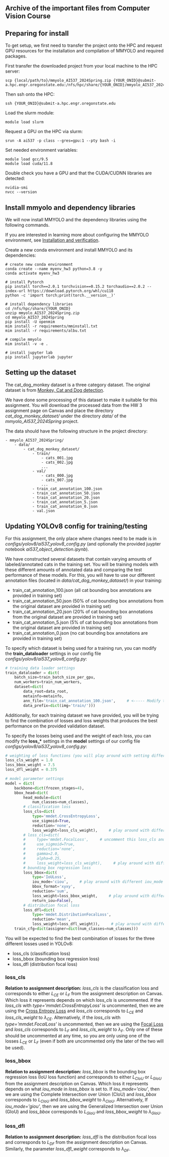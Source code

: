 ## Archive of the important files from Computer Vision Course

## Preparing for install
To get setup, we first need to transfer the project onto the HPC and request GPU resources for the installation and compilation of MMYOLO and required packages.

First transfer the downloaded project from your local machine to the HPC server:
```
scp {local/path/to}/mmyolo_AI537_2024Spring.zip {YOUR_ONID}@submit-a.hpc.engr.oregonstate.edu:/nfs/hpc/share/{YOUR_ONID}/mmyolo_AI537_2024Spring.zip
```

Then ssh onto the HPC:
```
ssh {YOUR_ONID}@submit-a.hpc.engr.oregonstate.edu
```

Load the slurm module:
```
module load slurm
```

Request a GPU on the HPC via slurm:
```
srun -A ai537 -p class --gres=gpu:1 --pty bash -i
```

Set needed environment variables:
```
module load gcc/9.5
module load cuda/11.8
```

Double check you have a GPU and that the CUDA/CUDNN libraries are detected:
```
nvidia-smi
nvcc --version
```


## Install mmyolo and dependency libraries
We will now install MMYOLO and the dependency libraries using the following commands.

If you are interested in learning more about configuring the MMYOLO environment, see [Installation and verification](https://mmyolo.readthedocs.io/en/latest/get_started/installation.html).

Create a new conda environment and install MMYOLO and its dependencies:
```shell
# create new conda environment
conda create --name myenv_hw3 python=3.8 -y
conda activate myenv_hw3

# install Pytorch
pip install torch==2.0.1 torchvision==0.15.2 torchaudio==2.0.2 --index-url https://download.pytorch.org/whl/cu118
python -c 'import torch;print(torch.__version__)'

# install dependency libraries
cd /nfs/hpc/share/{YOUR_ONID}
unzip mmyolo_AI537_2024Spring.zip
cd mmyolo_AI537_2024Spring
pip install -U openmim
mim install -r requirements/mminstall.txt
mim install -r requirements/albu.txt

# compile mmyolo
mim install -v -e .

# install jupyter lab
pip install jupyterlab jupyter
```


## Setting up the dataset
The cat_dog_monkey dataset is a three category dataset. The original dataset is from 
[Monkey, Cat and Dog detection](https://www.kaggle.com/datasets/tarunbisht11/yolo-animal-detection-small).

We have done some processing of this dataset to make it suitable for this assignment. You will download the processed data from the HW 3 assignment page on Canvas and place the directory _cat\_dog\_monkey\_dataset/_ under the directory _data/_ of the _mmyolo\_AI537\_2024Spring_ project. 

The data should have the following structure in the project directory:
```
- mmyolo_AI537_2024Spring/
    - data/
        - cat_dog_monkey_dataset/
            - train/
                - cats_001.jpg
                - cats_002.jpg
                ...
            - val/
                - cats_000.jpg
                - cats_007.jpg
                ...
            - train_cat_annotation_100.json
            - train_cat_annotation_50.json
            - train_cat_annotation_20.json
            - train_cat_annotation_5.json
            - train_cat_annotation_0.json
            - val.json
```

## Updating YOLOv8 config for training/testing
For this assignment, the only place where changes need to be made is in _configs/yolov8/ai537_yolov8_config.py_ (and optionally the provided juypter notebook _ai537_object_detection.ipynb_).

We have constructed several datasets that contain varying amounts of labeled/annotated cats in the training set. You will be training models with these different amounts of annotated data and comparing the test performance of these models. For this, you will have to use our different annotation files (located in _data/cat_dog_monkey_dataset/_) in your training:
- train_cat_annotation_100.json (all cat bounding box annotations are provided in training set)
- train_cat_annotation_50.json (50% of cat bounding box annotations from the original dataset are provided in training set)
- train_cat_annotation_20.json (20% of cat bounding box annotations from the original dataset are provided in training set)
- train_cat_annotation_5.json (5% of cat bounding box annotations from the original dataset are provided in training set)
- train_cat_annotation_0.json (no cat bounding box annotations are provided in training set)

To specify which dataset is being used for a training run, you can modify the __train_dataloader__ settings in our config file _configs/yolov8/ai537_yolov8_config.py_:
```python
# training data loader settings
train_dataloader = dict(
    batch_size=train_batch_size_per_gpu,
    num_workers=train_num_workers,
    dataset=dict(
        data_root=data_root,
        metainfo=metainfo,
        ann_file='train_cat_annotation_100.json',     # <----- Modify this line with the different "train_cat_annotation_*.json" files
        data_prefix=dict(img='train/')))
```

Additionally, for each training dataset we have provided, you will be trying to find the combination of losses and loss weights that produces the best performance on the provided validation dataset.

To specify the losses being used and the weight of each loss, you can modify the __loss\_*__ settings in the __model__ settings of our config file _configs/yolov8/ai537_yolov8_config.py_:
```python
# weighting of loss functions (you will play around with setting different values for the losses here)
loss_cls_weight = 1.0
loss_bbox_weight = 7.5
loss_dfl_weight = 0.375

# model parameter settings
model = dict(
    backbone=dict(frozen_stages=4),
    bbox_head=dict(
        head_module=dict(
            num_classes=num_classes),
        # classification loss
        loss_cls=dict(
            type='mmdet.CrossEntropyLoss',
            use_sigmoid=True,
            reduction='none',
            loss_weight=loss_cls_weight),     # play around with different values for loss_cls_weight
        # loss_cls=dict(
        #     type='mmdet.FocalLoss',     # uncomment this loss_cls and comment out the one above to switch from Cross Entropy to Focal loss
        #     use_sigmoid=True,
        #     reduction='none',
        #     gamma=2.0,
        #     alpha=0.25,
        #     loss_weight=loss_cls_weight),     # play around with different values for loss_cls_weight
        # bounding box regression loss
        loss_bbox=dict(
            type='IoULoss',
            iou_mode='ciou',     # play around with different iou_mode = ['ciou' | 'giou']
            bbox_format='xyxy',
            reduction='sum',
            loss_weight=loss_bbox_weight,     # play around with different values for loss_bbox_weight
            return_iou=False),
        # distribution focal loss 
        loss_dfl=dict(
            type='mmdet.DistributionFocalLoss',
            reduction='mean',
            loss_weight=loss_dfl_weight)),     # play around with different values of loss_dfl_weight
    train_cfg=dict(assigner=dict(num_classes=num_classes)))
```

You will be expected to find the best combination of losses for the three different losses used in YOLOv8:
- loss_cls (classification loss)
- loss_bbox (bounding box regression loss)
- loss_dfl (distribution focal loss)

### loss_cls
__Relation to assignment description:__ _loss\_cls_ is the classification loss and corresponds to either $L_{CE}$ or $L_{F}$ from the assignment description on Canvas. Which loss it represents depends on which _loss\_cls_ is uncommented. If the _loss\_cls_ with _type='mmdet.CrossEntropyLoss'_ is uncommented, then we are using the [Cross Entropy Loss](https://mmdetection.readthedocs.io/en/v2.9.0/api.html#mmdet.models.losses.CrossEntropyLoss) and _loss\_cls_ corresponds to $L_{CE}$ and _loss\_cls\_weight_ to $\lambda_{CE}$. Alternatively, if the _loss\_cls_ with _type='mmdet.FocalLoss'_ is uncommented, then we are using the [Focal Loss](https://mmdetection.readthedocs.io/en/v2.9.0/api.html#mmdet.models.losses.FocalLoss) and _loss\_cls_ corresponds to $L_{F}$ and _loss\_cls\_weight_ to $\lambda_{F}$. Only one of these should be uncommented at any time, so you are only using one of the losses $L_{CE}$ or $L_{F}$ (even if both are uncommented only the later of the two will be used).

### loss_bbox
__Relation to assignment description:__ _loss\_bbox_ is the bounding box regression loss (IoU loss function) and corresponds to either $L_{CIoU}$ or $L_{GIoU}$ from the assignment description on Canvas. Which loss it represents depends on what _iou\_mode_ in _loss\_bbox_ is set to. If _iou\_mode='ciou'_, then we are using the Complete Intersection over Union (CIoU) and _loss\_bbox_ corresponds to $L_{CIoU}$ and _loss\_bbox\_weight_ to $\lambda_{CIoU}$. Alternatively, If _iou\_mode='giou'_, then we are using the Generalized Intersection over Union (GIoU) and _loss\_bbox_ corresponds to $L_{GIoU}$ and _loss\_bbox\_weight_ to $\lambda_{GIoU}$.

### loss_dfl
__Relation to assignment description:__  _loss\_dfl_ is the distribution focal loss and corresponds to $L_{DF}$ from the assignment description on Canvas. Similarly, the parameter _loss\_dfl\_weight_ corresponds to $\lambda_{DF}$.
